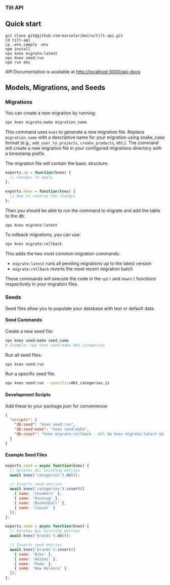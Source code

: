 ### Tilt API

## Quick start

```
git clone git@github.com:marceloribeiro/tilt-api.git
cd tilt-api
cp .env.sample .env
npm install
npx knex migrate:latest
npx knex seed:run
npm run dev
```

API Documentation is available at [http://localhost:3000/api-docs](http://localhost:3000/api-docs)

## Models, Migrations, and Seeds

### Migrations

You can create a new migration by running:

```bash
npx knex migrate:make migration_name
```

This command uses `knex` to generate a new migration file. Replace `migration_name` with a descriptive name for your migration using snake_case format (e.g., `add_user_to_projects`, `create_products`, etc.). The command will create a new migration file in your configured migrations directory with a timestamp prefix.

The migration file will contain the basic structure:
```js
exports.up = function(knex) {
  // Changes to apply
};

exports.down = function(knex) {
  // How to reverse the changes
};
```

Then you should be able to run the command to migrate and add the table to the db:

```bash
npx knex migrate:latest
```

To rollback migrations, you can use:
```bash
npx knex migrate:rollback
```

This adds the two most common migration commands:
- `migrate:latest` runs all pending migrations up to the latest version
- `migrate:rollback` reverts the most recent migration batch

These commands will execute the code in the `up()` and `down()` functions respectively in your migration files.

### Seeds

Seed files allow you to populate your database with test or default data.

#### Seed Commands

Create a new seed file:
```bash
npx knex seed:make seed_name
# Example: npx knex seed:make 001_categories
```

Run all seed files:
```bash
npx knex seed:run
```

Run a specific seed file:
```bash
npx knex seed:run --specific=001_categories.js
```

#### Development Scripts

Add these to your package.json for convenience:
```json
{
  "scripts": {
    "db:seed": "knex seed:run",
    "db:seed:make": "knex seed:make",
    "db:reset": "knex migrate:rollback --all && knex migrate:latest && knex seed:run"
  }
}
```

#### Example Seed Files

```javascript:seeds/001_categories.js
exports.seed = async function(knex) {
  // Deletes ALL existing entries
  await knex('categories').del();

  // Inserts seed entries
  await knex('categories').insert([
    { name: 'Sneakers' },
    { name: 'Running' },
    { name: 'Basketball' },
    { name: 'Casual' }
  ]);
};
```

```javascript:seeds/002_brands.js
exports.seed = async function(knex) {
  // Deletes ALL existing entries
  await knex('brands').del();

  // Inserts seed entries
  await knex('brands').insert([
    { name: 'Nike' },
    { name: 'Adidas' },
    { name: 'Puma' },
    { name: 'New Balance' }
  ]);
};
```